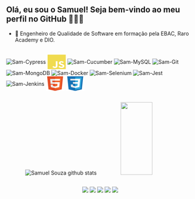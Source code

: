 ## Olá, eu sou o Samuel! Seja bem-vindo ao meu perfil no GitHub 🧑🏾‍💻
- 🌱 Engenheiro de Qualidade de Software em formação pela EBAC, Raro Academy e DIO.
<div style="display: inline_block"><br>
       
  <img align="center" alt="Sam-Cypress" height="50" width="60" src="https://cdn.jsdelivr.net/gh/devicons/devicon@latest/icons/cypressio/cypressio-original.svg" />
  <img align="center" alt="Sam-Js" height="40" width="50" src="https://raw.githubusercontent.com/devicons/devicon/master/icons/javascript/javascript-plain.svg">
  <img align="center" alt="Sam-Cucumber" height="50" width="60" src="https://cdn.jsdelivr.net/gh/devicons/devicon/icons/cucumber/cucumber-plain.svg">
  <img align="center" alt="Sam-MySQL" height="60" width="70" src="https://cdn.jsdelivr.net/gh/devicons/devicon/icons/mysql/mysql-original-wordmark.svg">
  <img align="center" alt="Sam-Git" height="50" width="60" src="https://cdn.jsdelivr.net/gh/devicons/devicon/icons/git/git-original.svg">
  <img align="center" alt="Sam-MongoDB" height="65" width="75" src="https://cdn.jsdelivr.net/gh/devicons/devicon/icons/mongodb/mongodb-original-wordmark.svg"">
  <img align="center" alt="Sam-Docker" height="55" width="65" src="https://cdn.jsdelivr.net/gh/devicons/devicon/icons/docker/docker-original-wordmark.svg">
  <img align="center" alt="Sam-Selenium" height="40" width="50" src="https://cdn.jsdelivr.net/gh/devicons/devicon/icons/selenium/selenium-original.svg">
  <img align="center" alt="Sam-Jest" height="40" width="50" src="https://cdn.jsdelivr.net/gh/devicons/devicon/icons/jest/jest-plain.svg">
  <img align="center" alt="Sam-Jenkins" height="55" width="65" src="https://cdn.jsdelivr.net/gh/devicons/devicon/icons/jenkins/jenkins-original.svg">
  <img align="center" alt="Sam-HTML" height="40" width="50" src="https://raw.githubusercontent.com/devicons/devicon/master/icons/html5/html5-original.svg">
  <img align="center" alt="Sam-CSS" height="40" width="50" src="https://raw.githubusercontent.com/devicons/devicon/master/icons/css3/css3-original.svg">
</div>
  
  ##

<div align="center">  
  <img width="49%" height="195px" src="https://github-readme-stats.vercel.app/api?username=saamuelsouza&show_icons=true&count_private=true&hide_border=true&title_color=92cd0c&icon_color=92cd0c&text_color=c9d1d9&bg_color=0d1117" alt="Samuel Souza github stats" /> 
  <img width="41%" height="195px" src="https://github-readme-stats.vercel.app/api/top-langs/?username=saamuelsouza&layout=compact&hide_border=true&title_color=92cd0c&text_color=92cd0c&bg_color=0d1117" />
</div>

##

  <div align="center"> 
  <a href="https://www.linkedin.com/in/samuel-souza-qa/" target="_blank"><img src="https://img.shields.io/badge/-LinkedIn-%230077B5?style=for-the-badge&logo=linkedin&logoColor=white" target="_blank"></a>
  <a href = "mailto:saamuelfelipe@gmail.com"><img src="https://img.shields.io/badge/-Gmail-%23333?style=for-the-badge&logo=gmail&logoColor=white" target="_blank"></a>
  <a href="https://www.instagram.com/sam_fsouza/" target="_blank"><img src="https://img.shields.io/badge/-Instagram-%23E4405F?style=for-the-badge&logo=instagram&logoColor=white" target="_blank"></a>
  <a href="https://www.youtube.com/@samuelfelipe9506/featured" target="_blank"><img src="https://img.shields.io/badge/YouTube-FF0000?style=for-the-badge&logo=youtube&logoColor=white" target="_blank"></a>
  <a href="https://discord.com/channels/@me" target="_blank"><img src="https://img.shields.io/badge/Discord-7289DA?style=for-the-badge&logo=discord&logoColor=white" target="_blank"></a> 
  </div>
